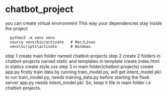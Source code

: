 # chatbot_project

you can create virtual environment
This way your dependencies stay inside the project

      python3 -m venv venv
      source venv/bin/activate   # Mac/Linux
      venv\Scripts\activate      # Windows

step 1 
      create main folder named chatbot-projects
step 2 
      create 2 folders in chatbot-projects named static and templates
      in template create index.html
      in statics create style.css
step 3 
      in main folder(chatbot-projects) create app.py
      firstly train data by running train_model.py, will get intent_model.pkl.
      to run train_model.py, needs training_data.py
      before starting the flask server app.py needs intent_model.pkl. So, keep it file in main folder i.e chatbot-projects.
